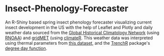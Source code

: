 # Insect-Phenology-Forecaster 
An R-Shiny based spring insect phenology forecaster visualizing current insect development in the US with the help of Leaflet and Plotly and daily weather data sourced from the [Global Historical Climatology Network](https://www.ncdc.noaa.gov/ghcnd-data-access) (using [RNOAA](https://github.com/ropensci/rnoaa)) and [gridMET](http://www.climatologylab.org/gridmet.html) (using [climateR](https://github.com/mikejohnson51/climateR). This weather data was interpreted using thermal parameters from [this dataset](https://github.com/lbuckley/ICBseasonality/tree/master/CodeForICBPaper), and the [TrenchR](https://github.com/trenchproject/TrenchR) package's [degree day function](https://github.com/trenchproject/TrenchR/blob/master/man/degree_days.Rd). 

